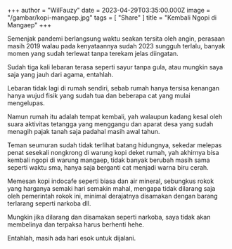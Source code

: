 +++
author = "WilFauzy"
date = 2023-04-29T03:35:00.000Z
image = "/gambar/kopi-mangaep.jpg"
tags = [ "Share" ]
title = "Kembali Ngopi di Mangaep"
+++

Semenjak pandemi berlangsung waktu seakan tersita oleh angin, perasaan masih 2019 walau pada kenyataannya sudah 2023 sungguh terlalu, banyak momen yang sudah terlewat tanpa terekam jelas diingatan.

Sudah tiga kali lebaran terasa seperti sayur tanpa gula, atau mungkin saya saja yang jauh dari agama, entahlah.

Lebaran tidak lagi di rumah sendiri, sebab rumah hanya tersisa kenangan hanya wujud fisik yang sudah tua dan beberapa cat yang mulai mengelupas.

Namun rumah itu adalah tempat kembali, yah walaupun kadang kesal oleh suara aktivitas tetangga yang menggangu dan aparat desa yang sudah menagih pajak tanah saja padahal masih awal tahun.

Teman seumuran sudah tidak terlihat batang hidungnya, sekedar melepas penat sesekali nongkrong di warung kopi deket rumah, yah akhirnya bisa kembali ngopi di warung mangaep, tidak banyak berubah masih sama seperti waktu sma, hanya saja berganti cat menjadi warna biru cerah.

Memesan kopi indocafe seperti biasa dan air mineral, sebungkus rokok yang harganya semaki  hari semakin mahal, mengapa tidak dilarang saja oleh pemerintah rokok ini, minimal derajatnya disamakan dengan barang terlarang seperti narkoba dll.

Mungkin jika dilarang dan disamakan seperti narkoba, saya tidak akan membelinya dan terpaksa harus berhenti hehe.

Entahlah, masih ada hari esok untuk dijalani.
